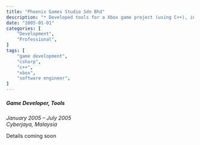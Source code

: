 ```yaml
---
title: "Phoenix Games Studio Sdn Bhd"
description: "* Developed tools for a Xbox game project (using C++), in which these tools were meant for developers to utilize in enhancing the game."
date: "2005-01-01"
categories: [
    "Development",
    "Professional",
]
tags: [
    "game development",
    "csharp",
    "c++",
    "xbox",
    "software engineer",
]
---
```


##### Game Developer, Tools
*January 2005 – July 2005*  
*Cyberjaya, Malaysia*

Details coming soon